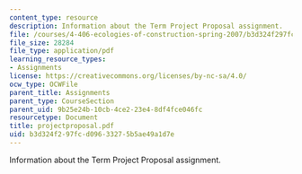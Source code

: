 ```yaml
---
content_type: resource
description: Information about the Term Project Proposal assignment.
file: /courses/4-406-ecologies-of-construction-spring-2007/b3d324f297fcd09633275b5ae49a1d7e_projectproposal.pdf
file_size: 28284
file_type: application/pdf
learning_resource_types:
- Assignments
license: https://creativecommons.org/licenses/by-nc-sa/4.0/
ocw_type: OCWFile
parent_title: Assignments
parent_type: CourseSection
parent_uid: 9b25e24b-10cb-4ce2-23e4-8df4fce046fc
resourcetype: Document
title: projectproposal.pdf
uid: b3d324f2-97fc-d096-3327-5b5ae49a1d7e
---
```

Information about the Term Project Proposal assignment.